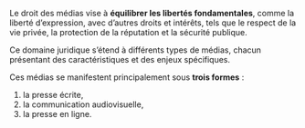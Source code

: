 Le droit des médias vise à **équilibrer les libertés fondamentales**, comme la liberté d’expression, avec d’autres droits et intérêts, tels que le respect de la vie privée, la protection de la réputation et la sécurité publique.

Ce domaine juridique s’étend à différents types de médias, chacun présentant des caractéristiques et des enjeux spécifiques.

Ces médias se manifestent principalement sous **trois formes** :
1. la presse écrite,
2. la communication audiovisuelle,
3. la presse en ligne.